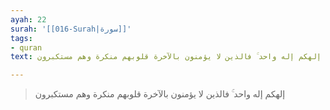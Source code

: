 ```yaml
---
ayah: 22
surah: '[[016-Surah|سورة]]'
tags:
- quran
text: إلهكم إله واحد ۚ فالذين لا يؤمنون بالآخرة قلوبهم منكرة وهم مستكبرون

---
```

> إلهكم إله واحد ۚ فالذين لا يؤمنون بالآخرة قلوبهم منكرة وهم مستكبرون
